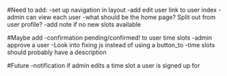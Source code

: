 #Need to add:
  -set up navigation in layout
  -add edit user link to user index
  -admin can view each user
  -what should be the home page? Split out from user profile?
  -add note if no new slots available

#Maybe add
  -confirmation pending/confirmed! to user time slots
  -admin approve a user
  -Look into fixing js instead of using a button_to
  -time slots should probably have a description

#Future
  -notification if admin edits a time slot a user is signed up for
